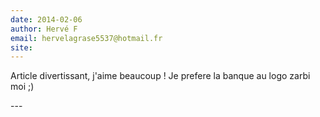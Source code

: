 ```yaml
---
date: 2014-02-06
author: Hervé F
email: hervelagrase5537@hotmail.fr
site: 
---
```


<p>Article divertissant, j'aime beaucoup ! Je prefere la banque au logo zarbi moi ;)</p>
---